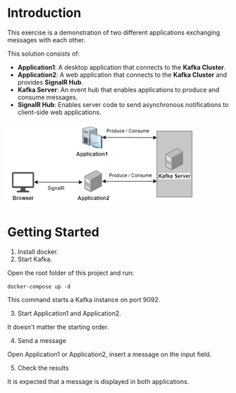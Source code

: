 # Introduction

This exercise is a demonstration of two different applications exchanging messages with each other.

This solution consists of:
 - **Application1**: A desktop application that connects to the **Kafka Cluster**.
 - **Application2**: A web application that connects to the **Kafka Cluster** and provides **SignalR Hub**.
 - **Kafka Server**: An event hub that enables applications to produce and consume messages.
 - **SignalR Hub**: Enables server code to send asynchronous notifications to client-side web applications.

 ![Diagram](diagram.png)

# Getting Started

1. Install docker.
2. Start Kafka.

Open the root folder of this project and run:

```
docker-compose up -d
```

This command starts a Kafka instance on port 9092.

3. Start Application1 and Application2.

It doesn't matter the starting order.

4. Send a message

Open Application1 or Application2, insert a message on the input field.

5. Check the results

It is expected that a message is displayed in both applications.